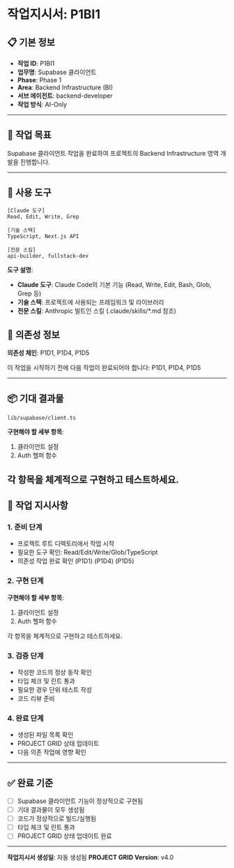 # 작업지시서: P1BI1

## 📋 기본 정보

- **작업 ID**: P1BI1
- **업무명**: Supabase 클라이언트
- **Phase**: Phase 1
- **Area**: Backend Infrastructure (BI)
- **서브 에이전트**: backend-developer
- **작업 방식**: AI-Only

---

## 🎯 작업 목표

Supabase 클라이언트 작업을 완료하여 프로젝트의 Backend Infrastructure 영역 개발을 진행합니다.

---

## 🔧 사용 도구

```
[Claude 도구]
Read, Edit, Write, Grep

[기술 스택]
TypeScript, Next.js API

[전문 스킬]
api-builder, fullstack-dev
```

**도구 설명**:
- **Claude 도구**: Claude Code의 기본 기능 (Read, Write, Edit, Bash, Glob, Grep 등)
- **기술 스택**: 프로젝트에 사용되는 프레임워크 및 라이브러리
- **전문 스킬**: Anthropic 빌트인 스킬 (.claude/skills/*.md 참조)

## 🔗 의존성 정보

**의존성 체인**: P1D1, P1D4, P1D5

이 작업을 시작하기 전에 다음 작업이 완료되어야 합니다: P1D1, P1D4, P1D5

---

## 📦 기대 결과물

`lib/supabase/client.ts`


**구현해야 할 세부 항목**:

1. 클라이언트 설정
2. Auth 헬퍼 함수

각 항목을 체계적으로 구현하고 테스트하세요.
---

## 📝 작업 지시사항

### 1. 준비 단계

- 프로젝트 루트 디렉토리에서 작업 시작
- 필요한 도구 확인: Read/Edit/Write/Glob/TypeScript
- 의존성 작업 완료 확인 (P1D1) (P1D4) (P1D5)

### 2. 구현 단계


**구현해야 할 세부 항목**:

1. 클라이언트 설정
2. Auth 헬퍼 함수

각 항목을 체계적으로 구현하고 테스트하세요.

### 3. 검증 단계

- 작성한 코드의 정상 동작 확인
- 타입 체크 및 린트 통과
- 필요한 경우 단위 테스트 작성
- 코드 리뷰 준비

### 4. 완료 단계

- 생성된 파일 목록 확인
- PROJECT GRID 상태 업데이트
- 다음 의존 작업에 영향 확인

---

## ✅ 완료 기준

- [ ] Supabase 클라이언트 기능이 정상적으로 구현됨
- [ ] 기대 결과물이 모두 생성됨
- [ ] 코드가 정상적으로 빌드/실행됨
- [ ] 타입 체크 및 린트 통과
- [ ] PROJECT GRID 상태 업데이트 완료

---

**작업지시서 생성일**: 자동 생성됨
**PROJECT GRID Version**: v4.0
